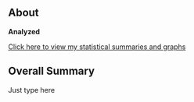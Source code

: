 ## About

**Analyzed**

[Click here to view my statistical summaries and graphs](https://alt392.github.io/BIOST-Project-3/M3-Lab.html)


## Overall Summary

Just type here
